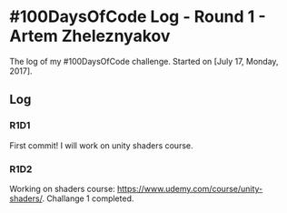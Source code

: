 # #100DaysOfCode Log - Round 1 - Artem Zheleznyakov

The log of my #100DaysOfCode challenge. Started on [July 17, Monday, 2017].

## Log

### R1D1 
First commit! I will work on unity shaders course.

### R1D2
Working on shaders course: https://www.udemy.com/course/unity-shaders/. Challange 1 completed.